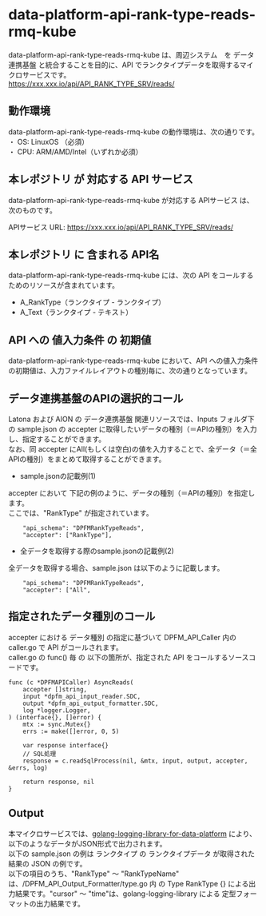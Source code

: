 # data-platform-api-rank-type-reads-rmq-kube
data-platform-api-rank-type-reads-rmq-kube は、周辺システム　を データ連携基盤 と統合することを目的に、API でランクタイプデータを取得するマイクロサービスです。  
https://xxx.xxx.io/api/API_RANK_TYPE_SRV/reads/

## 動作環境
data-platform-api-rank-type-reads-rmq-kube の動作環境は、次の通りです。  
・ OS: LinuxOS （必須）  
・ CPU: ARM/AMD/Intel（いずれか必須）  

## 本レポジトリ が 対応する API サービス
data-platform-api-rank-type-reads-rmq-kube が対応する APIサービス は、次のものです。

APIサービス URL: https://xxx.xxx.io/api/API_RANK_TYPE_SRV/reads/

## 本レポジトリ に 含まれる API名
data-platform-api-rank-type-reads-rmq-kube には、次の API をコールするためのリソースが含まれています。  

* A_RankType（ランクタイプ - ランクタイプ）
* A_Text（ランクタイプ - テキスト）

## API への 値入力条件 の 初期値
data-platform-api-rank-type-reads-rmq-kube において、API への値入力条件の初期値は、入力ファイルレイアウトの種別毎に、次の通りとなっています。  

## データ連携基盤のAPIの選択的コール
Latona および AION の データ連携基盤 関連リソースでは、Inputs フォルダ下の sample.json の accepter に取得したいデータの種別（＝APIの種別）を入力し、指定することができます。  
なお、同 accepter にAll(もしくは空白)の値を入力することで、全データ（＝全APIの種別）をまとめて取得することができます。  

* sample.jsonの記載例(1)  

accepter において 下記の例のように、データの種別（＝APIの種別）を指定します。  
ここでは、"RankType" が指定されています。    
  
```
	"api_schema": "DPFMRankTypeReads",
	"accepter": ["RankType"],
```
  
* 全データを取得する際のsample.jsonの記載例(2)  

全データを取得する場合、sample.json は以下のように記載します。  

```
	"api_schema": "DPFMRankTypeReads",
	"accepter": ["All",
```

## 指定されたデータ種別のコール
accepter における データ種別 の指定に基づいて DPFM_API_Caller 内の caller.go で API がコールされます。  
caller.go の func() 毎 の 以下の箇所が、指定された API をコールするソースコードです。  

```
func (c *DPFMAPICaller) AsyncReads(
	accepter []string,
	input *dpfm_api_input_reader.SDC,
	output *dpfm_api_output_formatter.SDC,
	log *logger.Logger,
) (interface{}, []error) {
	mtx := sync.Mutex{}
	errs := make([]error, 0, 5)

	var response interface{}
	// SQL処理
	response = c.readSqlProcess(nil, &mtx, input, output, accepter, &errs, log)

	return response, nil
}
```

## Output  
本マイクロサービスでは、[golang-logging-library-for-data-platform](https://github.com/latonaio/golang-logging-library-for-data-platform) により、以下のようなデータがJSON形式で出力されます。  
以下の sample.json の例は ランクタイプ の ランクタイプデータ が取得された結果の JSON の例です。  
以下の項目のうち、"RankType" ～ "RankTypeName" は、/DPFM_API_Output_Formatter/type.go 内 の Type RankType {} による出力結果です。"cursor" ～ "time"は、golang-logging-library による 定型フォーマットの出力結果です。  

```

```
